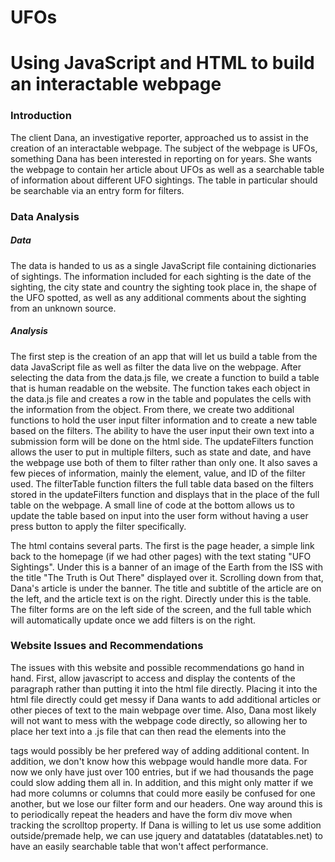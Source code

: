 # UFOs

# Using JavaScript and HTML to build an interactable webpage

### Introduction

The client Dana, an investigative reporter, approached us to assist in the creation of an interactable webpage. The subject of the webpage is UFOs, something Dana has been interested in reporting on for years. She wants the webpage to contain her article about UFOs as well as a searchable table of information about different UFO sightings. The table in particular should be searchable via an entry form for filters.

### Data Analysis

##### Data

The data is handed to us as a single JavaScript file containing dictionaries of sightings. The information included for each sighting is the date of the sighting,  the city state and country the sighting took place in, the shape of the UFO spotted, as well as any additional comments about the sighting from an unknown source.

##### Analysis

The first step is the creation of an app that will let us build a table from the data JavaScript file as well as filter the data live on the webpage. After selecting the data from the data.js file, we create a function to build a table that is human readable on the website. The function takes each object in the data.js file and creates a row in the table and populates the cells with the information from the object. From there, we create two additional functions to hold the user input filter information and to create a new table based on the filters. The ability to have the user input their own text into a submission form will be done on the html side. The updateFilters function allows the user to put in multiple filters, such as state and date, and have the webpage use both of them to filter rather than only one. It also saves a few pieces of information, mainly the element, value, and ID of the filter used. The filterTable function filters the full table data based on the filters stored in the updateFilters function and displays that in the place of the full table on the webpage. A small line of code at the bottom allows us to update the table based on input into the user form without having a user press button to apply the filter specifically.

The html contains several parts. The first is the page header, a simple link back to the homepage (if we had other pages) with the text stating "UFO Sightings". Under this is a banner of an image of the Earth from the ISS with the title "The Truth is Out There" displayed over it. Scrolling down from that, Dana's article is under the banner. The title and subtitle of the article are on the left, and the article text is on the right. Directly under this is the table. The filter forms are on the left side of the screen, and the full table which will automatically update once we add filters is on the right.

### Website Issues and Recommendations 

The issues with this website and possible recommendations go hand in hand. First, allow javascript to access and display the contents of the paragraph rather than putting it into the html file directly. Placing it into the html file directly could get messy if Dana wants to add additional articles or other pieces of text to the main webpage over time. Also, Dana most likely will not want to mess with the webpage code directly, so allowing her to place her text into a .js file that can then read the elements into the <p> tags would possibly be her prefered way of adding additional content. In addition, we don't know how this webpage would handle more data. For now we only have just over 100 entries, but if we had thousands the page could slow adding them all in. In addition, and this might only matter if we had more columns or columns that could more easily be confused for one another, but we lose our filter form and our headers. One way around this is to periodically repeat the headers and have the form div move when tracking the scrolltop property. If Dana is willing to let us use some addition outside/premade help, we can use jquery and datatables (datatables.net) to have an easily searchable table that won't affect performance.
